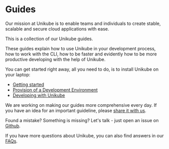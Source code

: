 # Guides


Our mission at Unikube is to enable teams and individuals to create stable, scalable and secure cloud applications with ease.

  
This is a collection of our Unikube guides.  
  
These guides explain how to use Unikube in your development process, how to work with the CLI, how to be faster and evidently how to be more productive developing with the help of Unikube.  
  
You can get started right away, all you need to do, is to install Unikube on your laptop: 

-   [Getting started](/getting-started/installation.html)
-   [Provision of a Development Environment](/guides/provision-development-environment.html)
-   [Developing with Unikube](/guides/developing-with-unikube.html)

We are working on making our guides more comprehensive every day. If you have an idea for an important guideline, please [share it with us](https://github.com/unikubehq/docs/discussions/categories/ideas).  
  
Found a mistake? Something is missing? Let's talk - just open an issue on [Github](https://github.com/unikubehq/docs/issues).  
  
If you have more questions about Unikube, you can also find answers in our [FAQs](https://unikube.io/faqs/).
